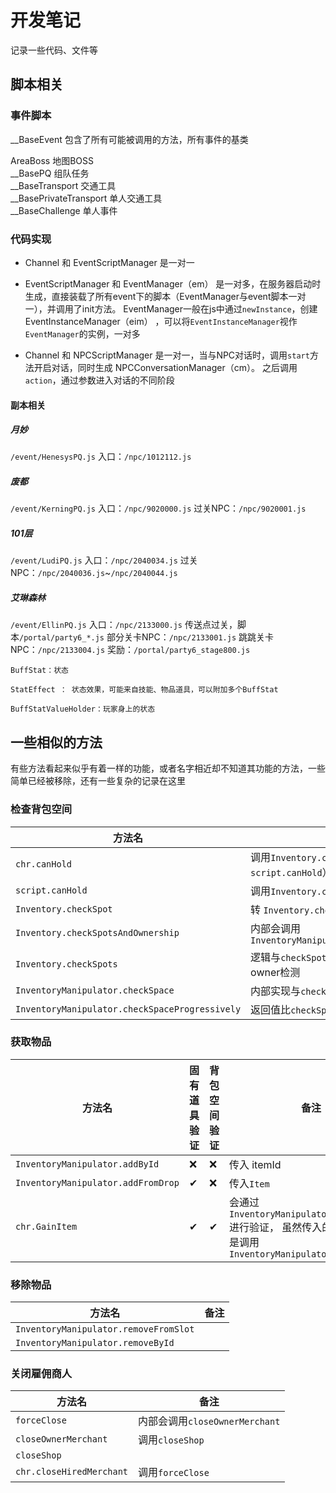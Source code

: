 # 开发笔记

记录一些代码、文件等

## 脚本相关

### 事件脚本

__BaseEvent 包含了所有可能被调用的方法，所有事件的基类  

AreaBoss 地图BOSS  
__BasePQ 组队任务  
__BaseTransport 交通工具  
__BasePrivateTransport 单人交通工具  
__BaseChallenge 单人事件  


### 代码实现

- Channel 和 EventScriptManager 是一对一

- EventScriptManager 和 EventManager（em） 是一对多，在服务器启动时生成，直接装载了所有event下的脚本（EventManager与event脚本一对一），并调用了init方法。
EventManager一般在js中通过`newInstance`，创建 EventInstanceManager（eim） ，可以将`EventInstanceManager`视作`EventManager`的实例，一对多

- Channel 和 NPCScriptManager 是一对一，当与NPC对话时，调用`start`方法开启对话，同时生成 NPCConversationManager（cm）。
之后调用`action`，通过参数进入对话的不同阶段


#### 副本相关

##### 月妙

`/event/HenesysPQ.js`
入口：`/npc/1012112.js`

##### 废都

`/event/KerningPQ.js`
入口：`/npc/9020000.js`
过关NPC：`/npc/9020001.js`


##### 101层

`/event/LudiPQ.js`
入口：`/npc/2040034.js`
过关NPC：`/npc/2040036.js`~`/npc/2040044.js`

##### 艾琳森林

`/event/EllinPQ.js`
入口：`/npc/2133000.js`
传送点过关，脚本`/portal/party6_*.js`
部分关卡NPC：`/npc/2133001.js` 
跳跳关卡NPC：`/npc/2133004.js`
奖励：`/portal/party6_stage800.js`



```
BuffStat：状态

StatEffect ： 状态效果，可能来自技能、物品道具，可以附加多个BuffStat

BuffStatValueHolder：玩家身上的状态
```

## 一些相似的方法

有些方法看起来似乎有着一样的功能，或者名字相近却不知道其功能的方法，一些简单已经被移除，还有一些复杂的记录在这里

### 检查背包空间

| 方法名|   备注 |
| ----------- |----------- |
| `chr.canHold`  | 调用`Inventory.checkSpot`（原先会调用`script.canHold`） |
| `script.canHold`  | 调用`Inventory.checkSpots` |
| `Inventory.checkSpot`  | 转 `Inventory.checkSpotsAndOwnership` |
| `Inventory.checkSpotsAndOwnership`  | 内部会调用`InventoryManipulator.checkSpaceProgressively` |
| `Inventory.checkSpots`  | 逻辑与`checkSpotsAndOwnership`相似，但是不包含owner检测 |
| `InventoryManipulator.checkSpace`  | 内部实现与`checkSpaceProgressively`相似 |
| `InventoryManipulator.checkSpaceProgressively`  | 返回值比`checkSpace`更丰富 |

### 获取物品

| 方法名| 固有道具验证| 背包空间验证|   备注 |
| ----------- |-----------|-----------|----------- |
| `InventoryManipulator.addById` |❌|❌ | 传入 itemId |
| `InventoryManipulator.addFromDrop`|✔|❌  | 传入`Item` |
| `chr.GainItem`|✔|✔ | 会通过`InventoryManipulator.checkSpace`进行验证， 虽然传入的是itemId，但是调用`InventoryManipulator.addFromDrop` |

### 移除物品

| 方法名|   备注 |
| ----------- |----------- |
| `InventoryManipulator.removeFromSlot`  |  |
| `InventoryManipulator.removeById`  |  |

### 关闭雇佣商人

| 方法名|   备注 |
| ----------- |----------- |
| `forceClose`  | 内部会调用`closeOwnerMerchant` |
| `closeOwnerMerchant`  | 调用`closeShop` |
| `closeShop`  |  |
| `chr.closeHiredMerchant`  | 调用`forceClose` |
